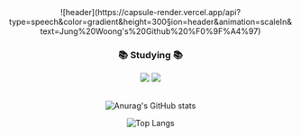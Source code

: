 <div align="center">
![header](https://capsule-render.vercel.app/api?type=speech&color=gradient&height=300&section=header&animation=scaleIn&text=Jung%20Woong's%20Github%20%F0%9F%A4%97)
</div>

<h3 align="center">📚 Studying 📚</h3>
<div align="center">

<img src="https://img.shields.io/badge/Python-3776AB?style=flat-square&logo=Python&logoColor=white"/>

<img src="https://img.shields.io/badge/PyTorch-EE4C2C?style=flat-square&logo=PyTorch&logoColor=white"/>
</div>

<br>

<div align="center">

![Anurag's GitHub stats](https://github-readme-stats.vercel.app/api?username=jjw4260&show_icons=true&theme=radical)

![Top Langs](https://github-readme-stats.vercel.app/api/top-langs/?username=jjw4260&layout=compact)


</div>
